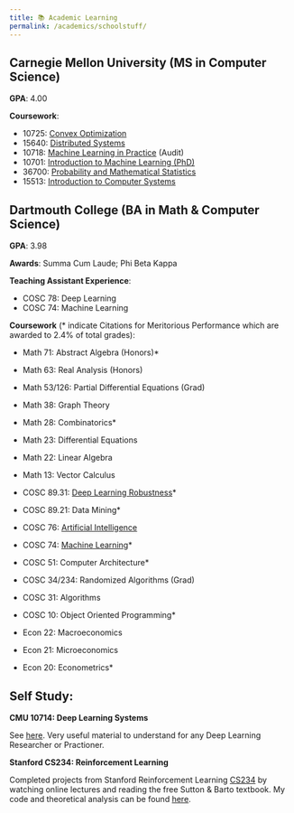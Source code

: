 ```yaml
---
title: 📚 Academic Learning
permalink: /academics/schoolstuff/
---
```


## Carnegie Mellon University (MS in Computer Science)

**GPA**: 4.00

**Coursework**:
- 10725: [Convex Optimization](https://sites.google.com/view/10725-2025s/syllabus?authuser=0) 
- 15640: [Distributed Systems](https://www.andrew.cmu.edu/course/15-440/)
- 10718: [Machine Learning in Practice](https://www.cs.cmu.edu/~smithv/10718/) (Audit) 
- 10701: [Introduction to Machine Learning (PhD)](https://www.cs.cmu.edu/~hchai2/courses/10701/#Schedule)
- 36700: [Probability and Mathematical Statistics](https://www.stat.cmu.edu/~siva/teaching/700/)
- 15513: [Introduction to Computer Systems](https://www.cs.cmu.edu/~213/schedule.html)

## Dartmouth College (BA in Math & Computer Science)

**GPA**: 3.98

**Awards**: Summa Cum Laude; Phi Beta Kappa

**Teaching Assistant Experience**:
- COSC 78: Deep Learning
- COSC 74: Machine Learning

**Coursework** (* indicate Citations for Meritorious Performance which are awarded to 2.4% of total grades):

- Math 71: Abstract Algebra (Honors)*
- Math 63: Real Analysis (Honors)
- Math 53/126: Partial Differential Equations (Grad)
- Math 38: Graph Theory
- Math 28: Combinatorics*
- Math 23: Differential Equations
- Math 22: Linear Algebra
- Math 13: Vector Calculus

- COSC 89.31: [Deep Learning Robustness](https://github.com/Andrew-Koulogeorge/CS89-Deep-Learning-Robustness)*
- COSC 89.21: Data Mining*
- COSC 76: [Artificial Intelligence](https://github.com/Andrew-Koulogeorge/CS76-AI)
- COSC 74: [Machine Learning](https://github.com/Andrew-Koulogeorge/CS74-Machine-Learning)*
- COSC 51: Computer Architecture*
- COSC 34/234: Randomized Algorithms (Grad)
- COSC 31: Algorithms
- COSC 10: Object Oriented Programming*

- Econ 22: Macroeconomics
- Econ 21: Microeconomics
- Econ 20: Econometrics*

## Self Study:

**CMU 10714: Deep Learning Systems**

 See [here](https://github.com/Andrew-Koulogeorge/Needle). Very useful material to understand for any Deep Learning Researcher or Practioner.

**Stanford CS234: Reinforcement Learning**

Completed projects from Stanford Reinforcement Learning [CS234](https://web.stanford.edu/class/cs234/) by watching online lectures and reading the free Sutton & Barto textbook. My code and theoretical analysis can be found [here](https://github.com/Andrew-Koulogeorge/CS234-Reinforcement-Learning).